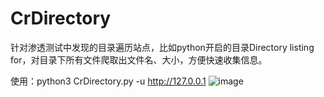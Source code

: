 # CrDirectory
针对渗透测试中发现的目录遍历站点，比如python开启的目录Directory listing for，对目录下所有文件爬取出文件名、大小，方便快速收集信息。

使用：python3 CrDirectory.py -u http://127.0.0.1
![image](https://github.com/boluo123432423/CrDirectory/assets/107671675/f6fab1c0-55cb-4e7e-ba77-d8e2cbd5117d)
